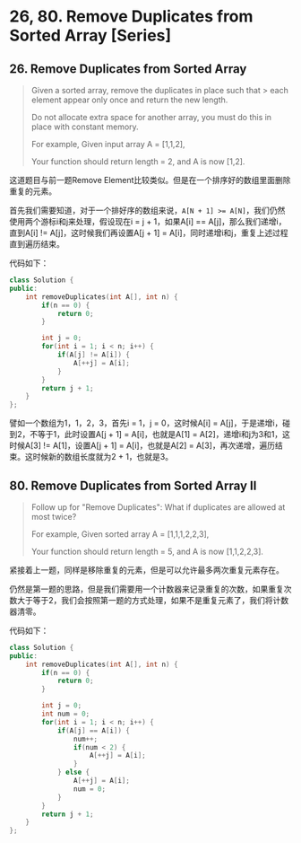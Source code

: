 # 26, 80. Remove Duplicates from Sorted Array \[Series\]

## 26. Remove Duplicates from Sorted Array

> Given a sorted array, remove the duplicates in place such that &gt; each element appear only once and return the new length.
>
> Do not allocate extra space for another array, you must do this in place with constant memory.
>
> For example, Given input array A = \[1,1,2\],
>
> Your function should return length = 2, and A is now \[1,2\].

这道题目与前一题Remove Element比较类似。但是在一个排序好的数组里面删除重复的元素。

首先我们需要知道，对于一个排好序的数组来说，`A[N + 1] >= A[N]`，我们仍然使用两个游标i和j来处理，假设现在i = j + 1，如果A\[i\] == A\[j\]，那么我们递增i，直到A\[i\] != A\[j\]，这时候我们再设置A\[j + 1\] = A\[i\]，同时递增i和j，重复上述过程直到遍历结束。

代码如下：

```cpp
class Solution {
public:
    int removeDuplicates(int A[], int n) {
        if(n == 0) {
            return 0;
        }

        int j = 0;
        for(int i = 1; i < n; i++) {
            if(A[j] != A[i]) {
                A[++j] = A[i];
            }
        }
        return j + 1;
    }
};
```

譬如一个数组为1，1，2，3，首先i = 1，j = 0，这时候A\[i\] = A\[j\]，于是递增i，碰到2，不等于1，此时设置A\[j + 1\] = A\[i\]，也就是A\[1\] = A\[2\]，递增i和j为3和1，这时候A\[3\] != A\[1\]，设置A\[j + 1\] = A\[i\]，也就是A\[2\] = A\[3\]，再次递增，遍历结束。这时候新的数组长度就为2 + 1，也就是3。

## 80. Remove Duplicates from Sorted Array II

> Follow up for "Remove Duplicates": What if duplicates are allowed at most twice?
>
> For example, Given sorted array A = \[1,1,1,2,2,3\],
>
> Your function should return length = 5, and A is now \[1,1,2,2,3\].

紧接着上一题，同样是移除重复的元素，但是可以允许最多两次重复元素存在。

仍然是第一题的思路，但是我们需要用一个计数器来记录重复的次数，如果重复次数大于等于2，我们会按照第一题的方式处理，如果不是重复元素了，我们将计数器清零。

代码如下：

```cpp
class Solution {
public:
    int removeDuplicates(int A[], int n) {
        if(n == 0) {
            return 0;
        }

        int j = 0;
        int num = 0;
        for(int i = 1; i < n; i++) {
            if(A[j] == A[i]) {
                num++;
                if(num < 2) {
                    A[++j] = A[i];
                }
            } else {
                A[++j] = A[i];
                num = 0;
            }
        }
        return j + 1;
    }
};
```

